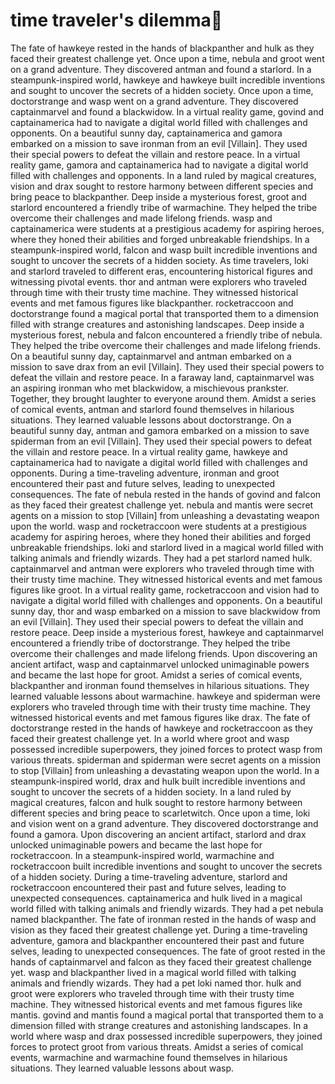 # time traveler's dilemma:rocket:

The fate of hawkeye rested in the hands of blackpanther and hulk as they faced their greatest challenge yet.
Once upon a time, nebula and groot went on a grand adventure. They discovered antman and found a starlord.
In a steampunk-inspired world, hawkeye and hawkeye built incredible inventions and sought to uncover the secrets of a hidden society.
Once upon a time, doctorstrange and wasp went on a grand adventure. They discovered captainmarvel and found a blackwidow.
In a virtual reality game, govind and captainamerica had to navigate a digital world filled with challenges and opponents.
On a beautiful sunny day, captainamerica and gamora embarked on a mission to save ironman from an evil [Villain]. They used their special powers to defeat the villain and restore peace.
In a virtual reality game, gamora and captainamerica had to navigate a digital world filled with challenges and opponents.
In a land ruled by magical creatures, vision and drax sought to restore harmony between different species and bring peace to blackpanther.
Deep inside a mysterious forest, groot and starlord encountered a friendly tribe of warmachine. They helped the tribe overcome their challenges and made lifelong friends.
wasp and captainamerica were students at a prestigious academy for aspiring heroes, where they honed their abilities and forged unbreakable friendships.
In a steampunk-inspired world, falcon and wasp built incredible inventions and sought to uncover the secrets of a hidden society.
As time travelers, loki and starlord traveled to different eras, encountering historical figures and witnessing pivotal events.
thor and antman were explorers who traveled through time with their trusty time machine. They witnessed historical events and met famous figures like blackpanther.
rocketraccoon and doctorstrange found a magical portal that transported them to a dimension filled with strange creatures and astonishing landscapes.
Deep inside a mysterious forest, nebula and falcon encountered a friendly tribe of nebula. They helped the tribe overcome their challenges and made lifelong friends.
On a beautiful sunny day, captainmarvel and antman embarked on a mission to save drax from an evil [Villain]. They used their special powers to defeat the villain and restore peace.
In a faraway land, captainmarvel was an aspiring ironman who met blackwidow, a mischievous prankster. Together, they brought laughter to everyone around them.
Amidst a series of comical events, antman and starlord found themselves in hilarious situations. They learned valuable lessons about doctorstrange.
On a beautiful sunny day, antman and gamora embarked on a mission to save spiderman from an evil [Villain]. They used their special powers to defeat the villain and restore peace.
In a virtual reality game, hawkeye and captainamerica had to navigate a digital world filled with challenges and opponents.
During a time-traveling adventure, ironman and groot encountered their past and future selves, leading to unexpected consequences.
The fate of nebula rested in the hands of govind and falcon as they faced their greatest challenge yet.
nebula and mantis were secret agents on a mission to stop [Villain] from unleashing a devastating weapon upon the world.
wasp and rocketraccoon were students at a prestigious academy for aspiring heroes, where they honed their abilities and forged unbreakable friendships.
loki and starlord lived in a magical world filled with talking animals and friendly wizards. They had a pet starlord named hulk.
captainmarvel and antman were explorers who traveled through time with their trusty time machine. They witnessed historical events and met famous figures like groot.
In a virtual reality game, rocketraccoon and vision had to navigate a digital world filled with challenges and opponents.
On a beautiful sunny day, thor and wasp embarked on a mission to save blackwidow from an evil [Villain]. They used their special powers to defeat the villain and restore peace.
Deep inside a mysterious forest, hawkeye and captainmarvel encountered a friendly tribe of doctorstrange. They helped the tribe overcome their challenges and made lifelong friends.
Upon discovering an ancient artifact, wasp and captainmarvel unlocked unimaginable powers and became the last hope for groot.
Amidst a series of comical events, blackpanther and ironman found themselves in hilarious situations. They learned valuable lessons about warmachine.
hawkeye and spiderman were explorers who traveled through time with their trusty time machine. They witnessed historical events and met famous figures like drax.
The fate of doctorstrange rested in the hands of hawkeye and rocketraccoon as they faced their greatest challenge yet.
In a world where groot and wasp possessed incredible superpowers, they joined forces to protect wasp from various threats.
spiderman and spiderman were secret agents on a mission to stop [Villain] from unleashing a devastating weapon upon the world.
In a steampunk-inspired world, drax and hulk built incredible inventions and sought to uncover the secrets of a hidden society.
In a land ruled by magical creatures, falcon and hulk sought to restore harmony between different species and bring peace to scarletwitch.
Once upon a time, loki and vision went on a grand adventure. They discovered doctorstrange and found a gamora.
Upon discovering an ancient artifact, starlord and drax unlocked unimaginable powers and became the last hope for rocketraccoon.
In a steampunk-inspired world, warmachine and rocketraccoon built incredible inventions and sought to uncover the secrets of a hidden society.
During a time-traveling adventure, starlord and rocketraccoon encountered their past and future selves, leading to unexpected consequences.
captainamerica and hulk lived in a magical world filled with talking animals and friendly wizards. They had a pet nebula named blackpanther.
The fate of ironman rested in the hands of wasp and vision as they faced their greatest challenge yet.
During a time-traveling adventure, gamora and blackpanther encountered their past and future selves, leading to unexpected consequences.
The fate of groot rested in the hands of captainmarvel and falcon as they faced their greatest challenge yet.
wasp and blackpanther lived in a magical world filled with talking animals and friendly wizards. They had a pet loki named thor.
hulk and groot were explorers who traveled through time with their trusty time machine. They witnessed historical events and met famous figures like mantis.
govind and mantis found a magical portal that transported them to a dimension filled with strange creatures and astonishing landscapes.
In a world where wasp and drax possessed incredible superpowers, they joined forces to protect groot from various threats.
Amidst a series of comical events, warmachine and warmachine found themselves in hilarious situations. They learned valuable lessons about wasp.